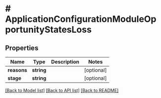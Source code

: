 # # ApplicationConfigurationModuleOpportunityStatesLoss

## Properties

Name | Type | Description | Notes
------------ | ------------- | ------------- | -------------
**reasons** | **string** |  | [optional]
**stage** | **string** |  | [optional]

[[Back to Model list]](../../README.md#models) [[Back to API list]](../../README.md#endpoints) [[Back to README]](../../README.md)
